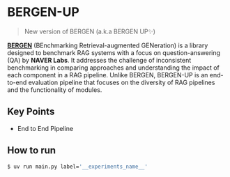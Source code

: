 # BERGEN-UP

>   New version of BERGEN (a.k.a BERGEN UP✨)

[**BERGEN**](https://github.com/naver/bergen?tab=readme-ov-file) (BEnchmarking Retrieval-augmented GENeration) is a library designed to benchmark RAG systems with a focus on question-answering (QA) by **NAVER Labs**. It addresses the challenge of inconsistent benchmarking in comparing approaches and understanding the impact of each component in a RAG pipeline. Unlike BERGEN, BERGEN-UP is an end-to-end evaluation pipeline that focuses on the diversity of RAG pipelines and the functionality of modules.


## Key Points
- End to End Pipeline


## How to run

```bash
$ uv run main.py label='__experiments_name__'
```